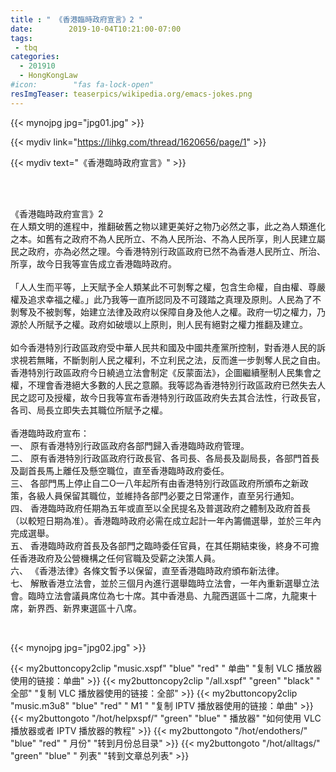 ```yaml
---
title : " 《香港臨時政府宣言》2 "
date:        2019-10-04T10:21:00-07:00
tags:
 - tbq
categories:
  - 201910
  - HongKongLaw
#icon:        "fas fa-lock-open"
resImgTeaser: teaserpics/wikipedia.org/emacs-jokes.png
---
```


{{< mynojpg jpg="jpg01.jpg" >}}

{{< mydiv link="https://lihkg.com/thread/1620656/page/1" >}}

{{< mydiv text="《香港臨時政府宣言》" >}}


<br>

<br>《香港臨時政府宣言》2
<br>在人類文明的進程中，推翻破舊之物以建更美好之物乃必然之事，此之為人類進化之本。如舊有之政府不為人民所立、不為人民所治、不為人民所享，則人民建立屬民之政府，亦為必然之理。今香港特別行政區政府已然不為香港人民所立、所治、所享，故今日我等宣告成立香港臨時政府。
<br>
<br>「人人生而平等，上天賦予全人類某此不可剝奪之權，包含生命權，自由權、尊嚴權及追求幸福之權。」此乃我等一直所認同及不可踐踏之真理及原則。人民為了不剝奪及不被剝奪，始建立法律及政府以保障自身及他人之權。政府一切之權力，乃源於人所賦予之權。政府如破壞以上原則，則人民有絕對之權力推翻及建立。
<br>
<br>如今香港特別行政區政府受中華人民共和國及中國共產黨所控制，對香港人民的訴求視若無睹，不斷剝削人民之權利，不立利民之法，反而進一步剝奪人民之自由。香港特別行政區政府今日繞過立法會制定《反蒙面法》，企圖繼續壓制人民集會之權，不理會香港絕大多數的人民之意願。我等認為香港特別行政區政府已然失去人民之認可及授權，故今日我等宣布香港特別行政區政府失去其合法性，行政長官，各司、局長立即失去其職位所賦予之權。
<br>
<br>香港臨時政府宣布：
<br>一、 原有香港特別行政區政府各部門歸入香港臨時政府管理。
<br>二、 原有香港特別行政區政府行政長官、各司長、各局長及副局長，各部門首長及副首長馬上離任及懸空職位，直至香港臨時政府委任。
<br>三、 各部門馬上停止自二O一八年起所有由香港特別行政區政府所頒布之新政策，各級人員保留其職位，並維持各部門必要之日常運作，直至另行通知。
<br>四、 香港臨時政府任期為五年或直至以全民提名及普選政府之體制及政府首長（以較短日期為准）。香港臨時政府必需在成立起計一年內籌備選舉，並於三年內完成選舉。
<br>五、 香港臨時政府首長及各部門之臨時委任官員，在其任期結束後，終身不可擔任香港政府及公營機構之任何官職及受薪之決策人員。
<br>六、 《香港法律》各條文暫予以保留，直至香港臨時政府頒布新法律。
<br>七、 解散香港立法會，並於三個月內進行選舉臨時立法會，一年內重新選舉立法會。臨時立法會議員席位為七十席。其中香港島、九龍西選區十二席，九龍東十席，新界西、新界東選區十八席。

<br>

{{< mynojpg jpg="jpg02.jpg" >}}

{{< my2buttoncopy2clip "music.xspf"        "blue"   "red"    " 单曲"  "复制 VLC 播放器使用的链接：单曲" >}} {{< my2buttoncopy2clip "/all.xspf"         "green"  "black"  " 全部"  "复制 VLC 播放器使用的链接：全部" >}} {{< my2buttoncopy2clip "music.m3u8"        "blue"   "red"    " M1 "    "复制 IPTV 播放器使用的链接：单曲" >}} {{< my2buttongoto      "/hot/helpxspf/"    "green"  "blue"   " 播放器" "如何使用 VLC 播放器或者 IPTV 播放器的教程" >}} {{< my2buttongoto      "/hot/endothers/"   "blue"   "red"    " 月份"   "转到月份总目录" >}} {{< my2buttongoto      "/hot/alltags/"     "green"  "blue"   " 列表"   "转到文章总列表" >}} 
